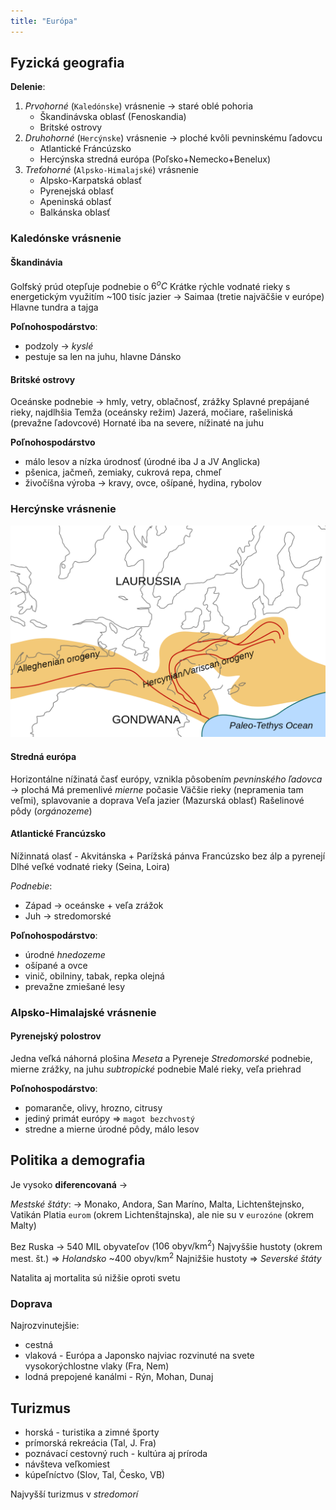 ```yaml
---
title: "Európa"
---
```


## Fyzická geografia

**Delenie**:
1. *Prvohorné* (`Kaledónske`) vrásnenie -> staré oblé pohoria
	- Škandinávska oblasť (Fenoskandia)
	- Britské ostrovy
2. *Druhohorné* (`Hercýnske`) vrásnenie -> ploché kvôli pevninskému ľadovcu
	- Atlantické Fráncúzsko
	- Hercýnska stredná európa (Poľsko+Nemecko+Benelux)
3. *Treťohorné* (`Alpsko-Himalajské`) vrásnenie
	- Alpsko-Karpatská oblasť
	- Pyrenejská oblasť
	- Apeninská oblasť
	- Balkánska oblasť


### Kaledónske vrásnenie
#### Škandinávia

Golfský prúd otepľuje podnebie o $6^oC$
Krátke rýchle vodnaté rieky s energetickým využitím
~100 tisíc jazier -> Saimaa (tretie najväčšie v európe)
Hlavne tundra a tajga

**Poľnohospodárstvo**:
- podzoly -> *kyslé*
- pestuje sa len na juhu, hlavne Dánsko

#### Britské ostrovy

Oceánske podnebie -> hmly, vetry, oblačnosť, zrážky
Splavné prepájané rieky, najdlhšia Temža (oceánsky režim)
Jazerá, močiare, rašeliniská (prevažne ľadovcové)
Hornaté iba na severe, nížinaté na juhu

**Poľnohospodárstvo**
- málo lesov a nízka úrodnosť (úrodné iba J a JV Anglicka)
- pšenica, jačmeň, zemiaky, cukrová repa, chmeľ
- živočíšna výroba -> kravy, ovce, ošípané, hydina, rybolov


### Hercýnske vrásnenie

![500](attachments/hercýnske-vrásnenie.png)


#### Stredná európa

Horizontálne nížinatá časť európy, vznikla pôsobením *pevninského ľadovca* -> plochá
Má premenlivé *mierne* počasie
Väčšie rieky (nepramenia tam veľmi), splavovanie a doprava
Veľa jazier (Mazurská oblasť)
Rašelinové pôdy (*orgánozeme*)


#### Atlantické Francúzsko

Nížinnatá olasť - Akvitánska + Parížská pánva
Francúzsko bez álp a pyrenejí
Dlhé veľké vodnaté rieky (Seina, Loira)

*Podnebie*: 
- Západ -> oceánske + veľa zrážok
- Juh -> stredomorské

**Poľnohospodárstvo**:
- úrodné *hnedozeme*
- ošípané a ovce
- vinič, obilniny, tabak, repka olejná
- prevažne zmiešané lesy

### Alpsko-Himalajské vrásnenie

#### Pyrenejský polostrov

Jedna veľká náhorná plošina *Meseta* a Pyreneje
*Stredomorské* podnebie, mierne zrážky, na juhu *subtropické* podnebie
Malé rieky, veľa priehrad

**Poľnohospodárstvo**:
- pomaranče, olivy, hrozno, citrusy
- jediný primát európy => `magot bezchvostý`
- stredne a mierne úrodné pôdy, málo lesov


## Politika a demografia

Je vysoko **diferencovaná** -> 

*Mestské štáty*:
-> Monako, Andora, San Maríno, Malta, Lichtenštejnsko, Vatikán
Platia `eurom` (okrem Lichtenštajnska), ale nie su v `eurozóne` (okrem Malty)

Bez Ruska -> 540 MIL obyvateľov ($106\text{ obyv/km}^2$)
Najvyššie hustoty (okrem mest. št.) => *Holandsko* ~$400\text{ obyv/km}^2$
Najnižšie hustoty => *Severské štáty*

Natalita aj mortalita sú nižšie oproti svetu

### Doprava

Najrozvinutejšie:
- cestná
- vlaková - Európa a Japonsko najviac rozvinuté na svete
	vysokorýchlostne vlaky (Fra, Nem)
- lodná
	prepojené kanálmi - Rýn, Mohan, Dunaj

## Turizmus

- horská - turistika a zimné športy
- prímorská rekreácia (Tal, J. Fra)
- poznávací cestovný ruch - kultúra aj príroda
- návšteva veľkomiest
- kúpeľníctvo (Slov, Tal, Česko, VB)

Najvyšší turizmus v *stredomorí*
